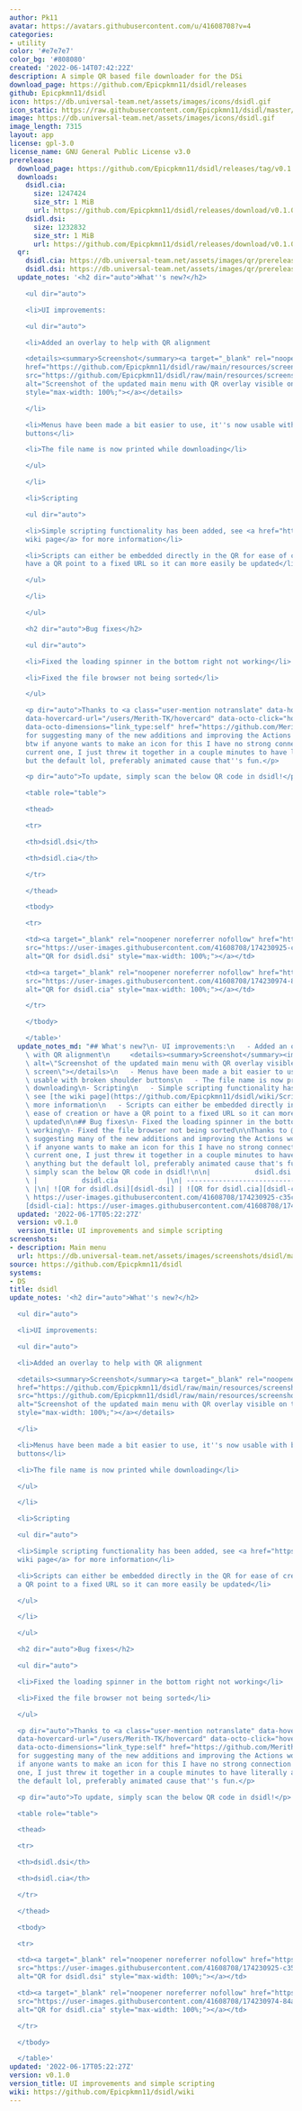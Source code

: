 ```yaml
---
author: Pk11
avatar: https://avatars.githubusercontent.com/u/41608708?v=4
categories:
- utility
color: '#e7e7e7'
color_bg: '#808080'
created: '2022-06-14T07:42:22Z'
description: A simple QR based file downloader for the DSi
download_page: https://github.com/Epicpkmn11/dsidl/releases
github: Epicpkmn11/dsidl
icon: https://db.universal-team.net/assets/images/icons/dsidl.gif
icon_static: https://raw.githubusercontent.com/Epicpkmn11/dsidl/master/resources/icon/icon.0.png
image: https://db.universal-team.net/assets/images/icons/dsidl.gif
image_length: 7315
layout: app
license: gpl-3.0
license_name: GNU General Public License v3.0
prerelease:
  download_page: https://github.com/Epicpkmn11/dsidl/releases/tag/v0.1.0
  downloads:
    dsidl.cia:
      size: 1247424
      size_str: 1 MiB
      url: https://github.com/Epicpkmn11/dsidl/releases/download/v0.1.0/dsidl.cia
    dsidl.dsi:
      size: 1232832
      size_str: 1 MiB
      url: https://github.com/Epicpkmn11/dsidl/releases/download/v0.1.0/dsidl.dsi
  qr:
    dsidl.cia: https://db.universal-team.net/assets/images/qr/prerelease/dsidl-cia.png
    dsidl.dsi: https://db.universal-team.net/assets/images/qr/prerelease/dsidl-dsi.png
  update_notes: '<h2 dir="auto">What''s new?</h2>

    <ul dir="auto">

    <li>UI improvements:

    <ul dir="auto">

    <li>Added an overlay to help with QR alignment

    <details><summary>Screenshot</summary><a target="_blank" rel="noopener noreferrer"
    href="https://github.com/Epicpkmn11/dsidl/raw/main/resources/screenshots/main-menu.png"><img
    src="https://github.com/Epicpkmn11/dsidl/raw/main/resources/screenshots/main-menu.png"
    alt="Screenshot of the updated main menu with QR overlay visible on the top screen"
    style="max-width: 100%;"></a></details>

    </li>

    <li>Menus have been made a bit easier to use, it''s now usable with broken shoulder
    buttons</li>

    <li>The file name is now printed while downloading</li>

    </ul>

    </li>

    <li>Scripting

    <ul dir="auto">

    <li>Simple scripting functionality has been added, see <a href="https://github.com/Epicpkmn11/dsidl/wiki/Scripting">the
    wiki page</a> for more information</li>

    <li>Scripts can either be embedded directly in the QR for ease of creation or
    have a QR point to a fixed URL so it can more easily be updated</li>

    </ul>

    </li>

    </ul>

    <h2 dir="auto">Bug fixes</h2>

    <ul dir="auto">

    <li>Fixed the loading spinner in the bottom right not working</li>

    <li>Fixed the file browser not being sorted</li>

    </ul>

    <p dir="auto">Thanks to <a class="user-mention notranslate" data-hovercard-type="user"
    data-hovercard-url="/users/Merith-TK/hovercard" data-octo-click="hovercard-link-click"
    data-octo-dimensions="link_type:self" href="https://github.com/Merith-TK">@Merith-TK</a>
    for suggesting many of the new additions and improving the Actions workflows.
    btw if anyone wants to make an icon for this I have no strong connection to the
    current one, I just threw it together in a couple minutes to have literally anything
    but the default lol, preferably animated cause that''s fun.</p>

    <p dir="auto">To update, simply scan the below QR code in dsidl!</p>

    <table role="table">

    <thead>

    <tr>

    <th>dsidl.dsi</th>

    <th>dsidl.cia</th>

    </tr>

    </thead>

    <tbody>

    <tr>

    <td><a target="_blank" rel="noopener noreferrer nofollow" href="https://user-images.githubusercontent.com/41608708/174230925-c35cfe2a-0793-4b9f-b45d-ac0627728a62.png"><img
    src="https://user-images.githubusercontent.com/41608708/174230925-c35cfe2a-0793-4b9f-b45d-ac0627728a62.png"
    alt="QR for dsidl.dsi" style="max-width: 100%;"></a></td>

    <td><a target="_blank" rel="noopener noreferrer nofollow" href="https://user-images.githubusercontent.com/41608708/174230974-84aa480b-8bc7-4607-aa34-785f71e105cb.png"><img
    src="https://user-images.githubusercontent.com/41608708/174230974-84aa480b-8bc7-4607-aa34-785f71e105cb.png"
    alt="QR for dsidl.cia" style="max-width: 100%;"></a></td>

    </tr>

    </tbody>

    </table>'
  update_notes_md: "## What's new?\n- UI improvements:\n   - Added an overlay to help\
    \ with QR alignment\n     <details><summary>Screenshot</summary><img src=\"https://github.com/Epicpkmn11/dsidl/raw/main/resources/screenshots/main-menu.png\"\
    \ alt=\"Screenshot of the updated main menu with QR overlay visible on the top\
    \ screen\"></details>\n   - Menus have been made a bit easier to use, it's now\
    \ usable with broken shoulder buttons\n   - The file name is now printed while\
    \ downloading\n- Scripting\n   - Simple scripting functionality has been added,\
    \ see [the wiki page](https://github.com/Epicpkmn11/dsidl/wiki/Scripting) for\
    \ more information\n   - Scripts can either be embedded directly in the QR for\
    \ ease of creation or have a QR point to a fixed URL so it can more easily be\
    \ updated\n\n## Bug fixes\n- Fixed the loading spinner in the bottom right not\
    \ working\n- Fixed the file browser not being sorted\n\nThanks to @Merith-TK for\
    \ suggesting many of the new additions and improving the Actions workflows. btw\
    \ if anyone wants to make an icon for this I have no strong connection to the\
    \ current one, I just threw it together in a couple minutes to have literally\
    \ anything but the default lol, preferably animated cause that's fun.\n\nTo update,\
    \ simply scan the below QR code in dsidl!\n\n|           dsidl.dsi           \
    \ |           dsidl.cia            |\n| ------------------------------ | ------------------------------\
    \ |\n| ![QR for dsidl.dsi][dsidl-dsi] | ![QR for dsidl.cia][dsidl-cia] |\n\n[dsidl-dsi]:\
    \ https://user-images.githubusercontent.com/41608708/174230925-c35cfe2a-0793-4b9f-b45d-ac0627728a62.png\n\
    [dsidl-cia]: https://user-images.githubusercontent.com/41608708/174230974-84aa480b-8bc7-4607-aa34-785f71e105cb.png"
  updated: '2022-06-17T05:22:27Z'
  version: v0.1.0
  version_title: UI improvements and simple scripting
screenshots:
- description: Main menu
  url: https://db.universal-team.net/assets/images/screenshots/dsidl/main-menu.png
source: https://github.com/Epicpkmn11/dsidl
systems:
- DS
title: dsidl
update_notes: '<h2 dir="auto">What''s new?</h2>

  <ul dir="auto">

  <li>UI improvements:

  <ul dir="auto">

  <li>Added an overlay to help with QR alignment

  <details><summary>Screenshot</summary><a target="_blank" rel="noopener noreferrer"
  href="https://github.com/Epicpkmn11/dsidl/raw/main/resources/screenshots/main-menu.png"><img
  src="https://github.com/Epicpkmn11/dsidl/raw/main/resources/screenshots/main-menu.png"
  alt="Screenshot of the updated main menu with QR overlay visible on the top screen"
  style="max-width: 100%;"></a></details>

  </li>

  <li>Menus have been made a bit easier to use, it''s now usable with broken shoulder
  buttons</li>

  <li>The file name is now printed while downloading</li>

  </ul>

  </li>

  <li>Scripting

  <ul dir="auto">

  <li>Simple scripting functionality has been added, see <a href="https://github.com/Epicpkmn11/dsidl/wiki/Scripting">the
  wiki page</a> for more information</li>

  <li>Scripts can either be embedded directly in the QR for ease of creation or have
  a QR point to a fixed URL so it can more easily be updated</li>

  </ul>

  </li>

  </ul>

  <h2 dir="auto">Bug fixes</h2>

  <ul dir="auto">

  <li>Fixed the loading spinner in the bottom right not working</li>

  <li>Fixed the file browser not being sorted</li>

  </ul>

  <p dir="auto">Thanks to <a class="user-mention notranslate" data-hovercard-type="user"
  data-hovercard-url="/users/Merith-TK/hovercard" data-octo-click="hovercard-link-click"
  data-octo-dimensions="link_type:self" href="https://github.com/Merith-TK">@Merith-TK</a>
  for suggesting many of the new additions and improving the Actions workflows. btw
  if anyone wants to make an icon for this I have no strong connection to the current
  one, I just threw it together in a couple minutes to have literally anything but
  the default lol, preferably animated cause that''s fun.</p>

  <p dir="auto">To update, simply scan the below QR code in dsidl!</p>

  <table role="table">

  <thead>

  <tr>

  <th>dsidl.dsi</th>

  <th>dsidl.cia</th>

  </tr>

  </thead>

  <tbody>

  <tr>

  <td><a target="_blank" rel="noopener noreferrer nofollow" href="https://user-images.githubusercontent.com/41608708/174230925-c35cfe2a-0793-4b9f-b45d-ac0627728a62.png"><img
  src="https://user-images.githubusercontent.com/41608708/174230925-c35cfe2a-0793-4b9f-b45d-ac0627728a62.png"
  alt="QR for dsidl.dsi" style="max-width: 100%;"></a></td>

  <td><a target="_blank" rel="noopener noreferrer nofollow" href="https://user-images.githubusercontent.com/41608708/174230974-84aa480b-8bc7-4607-aa34-785f71e105cb.png"><img
  src="https://user-images.githubusercontent.com/41608708/174230974-84aa480b-8bc7-4607-aa34-785f71e105cb.png"
  alt="QR for dsidl.cia" style="max-width: 100%;"></a></td>

  </tr>

  </tbody>

  </table>'
updated: '2022-06-17T05:22:27Z'
version: v0.1.0
version_title: UI improvements and simple scripting
wiki: https://github.com/Epicpkmn11/dsidl/wiki
---
```

